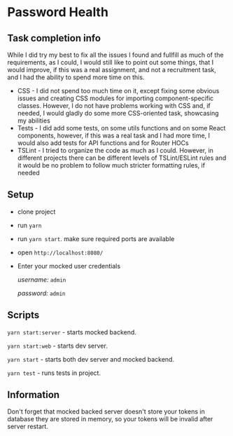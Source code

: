 # Password Health

## Task completion info

While I did try my best to fix all the issues I found and fullfill as much of the requirements, as I could, I would still like to point out some things, that I would improve, if this was a real assignment, and not a recruitment task, and I had the ability to spend more time on this.

* CSS - I did not spend too much time on it, except fixing some obvious issues and creating CSS modules for importing component-specific classes. However, I do not have problems working with CSS and, if needed, I would gladly do some more CSS-oriented task, showcasing my abilities
* Tests - I did add some tests, on some utils functions and on some React components, however, if this was a real task and I had more time, I would also add tests for API functions and for Router HOCs
* TSLint - I tried to organize the code as much as I could. However, in different projects there can be different levels of TSLint/ESLint rules and it would be no problem to follow much stricter formatting rules, if needed

## Setup

* clone project
* run `yarn`
* run `yarn start`. make sure required ports are available
* open `http://localhost:8080/`
* Enter your mocked user credentials
    
    *username:* `admin`

    *password:* `admin`

## Scripts

 `yarn start:server` - starts mocked backend.

 `yarn start:web` - starts dev server.
 
 `yarn start` - starts both dev server and mocked backend.
 
 `yarn test` - runs tests in project.


## Information

Don't forget that mocked backed server doesn't store your tokens in database they are stored in memory, so your tokens will be invalid after server restart.